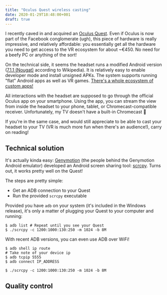 ```yaml
---
title: "Oculus Quest wireless casting"
date: 2020-01-29T18:48:00+001
draft: true
---
```


I recently caved in and acquired an [Oculus Quest](https://www.oculus.com/quest/). Even if Oculus is now part of the Facebook conglomerate (ugh), this piece of hardware is really impressive, and relatively affordable: you essentially get all the hardware you need to get access to the VR ecosystem for about ~€450. No need for a beefy PC or anything of the sort!

On the technical side, it seems the headset runs a modified Android version ([7.1.1 (Nougat)](https://en.wikipedia.org/wiki/Oculus_Quest) according to Wikipedia). It is relatively easy to enable developer mode and install unsigned APKs. The system supports running "flat" Android apps as well as VR games. [There's a whole ecosystem of custom apps!](https://sidequestvr.com/)

All interactions with the headset are supposed to go through the official Oculus app on your smartphone. Using the app, you can stream the view from inside the headset to your phone, tablet, or Chromecast-compatible receiver. Unfortunately, my TV doesn't have a built-in Chromecast 🙁

If you're in the same case, and would still appreciate to be able to cast your headset to your TV (VR is much more fun when there's an audience!), carry on reading!

## Technical solution

It's actually kinda easy: [Genymotion](https://www.genymotion.com/) (the people behind the Genymotion Android emulator) developed an Android screen sharing tool: [scrcpy](https://github.com/Genymobile/scrcpy). Turns out, it works pretty well on the Quest!

The steps are pretty simple:

- Get an ADB connection to your Quest
- Run the provided `scrcpy` executable

Provided you have `adb` on your system (it's included in the Windows release), it's only a matter of plugging your Quest to your computer and running:

```
$ adb list # Repeat until you see your Quest
$ ./scrcpy -c 1200:1000:130:250 -m 1024 -b 8M
```

With recent ADB versions, you can even use ADB over WiFi!

```
$ adb shell ip route
# Take note of your device ip
$ adb tcpip 5555
$ adb connect IP_ADDRESS

$ ./scrcpy -c 1200:1000:130:250 -m 1024 -b 8M
```

## Quality control